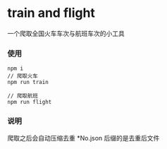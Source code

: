 # train and flight

一个爬取全国火车车次与航班车次的小工具

### 使用

```
npm i
// 爬取火车
npm run train

// 爬取航班
npm run flight
```

### 说明

爬取之后会自动压缩去重
\*No.json 后缀的是去重后文件
